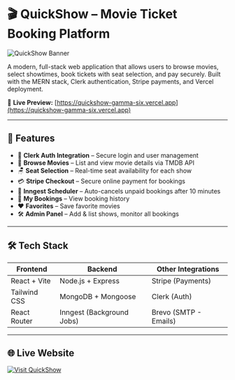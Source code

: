 # 🎬 QuickShow – Movie Ticket Booking Platform

![QuickShow Banner](https://img.shields.io/badge/Live-Demo-brightgreen?style=for-the-badge&logo=vercel&logoColor=white&labelColor=black&link=https://quickshow-gamma-six.vercel.app)

A modern, full-stack web application that allows users to browse movies, select showtimes, book tickets with seat selection, and pay securely. Built with the MERN stack, Clerk authentication, Stripe payments, and Vercel deployment.

🚀 **Live Preview:** [https://quickshow-gamma-six.vercel.app](https://quickshow-gamma-six.vercel.app)

---

## 🧩 Features

- 🔐 **Clerk Auth Integration** – Secure login and user management
- 🎥 **Browse Movies** – List and view movie details via TMDB API
- 🪑 **Seat Selection** – Real-time seat availability for each show
- 💳 **Stripe Checkout** – Secure online payment for bookings
- 🧠 **Inngest Scheduler** – Auto-cancels unpaid bookings after 10 minutes
- 🎫 **My Bookings** – View booking history
- ❤️ **Favorites** – Save favorite movies
- 🛠️ **Admin Panel** – Add & list shows, monitor all bookings

---

## 🛠️ Tech Stack

| Frontend        | Backend               | Other Integrations         |
|-----------------|------------------------|-----------------------------|
| React + Vite    | Node.js + Express      | Stripe (Payments)          |
| Tailwind CSS    | MongoDB + Mongoose     | Clerk (Auth)               |
| React Router    | Inngest (Background Jobs) | Brevo (SMTP - Emails)    |

---

## 🌐 Live Website

[![Visit QuickShow](https://img.shields.io/badge/Live%20Site-QuickShow-4ade80?style=for-the-badge&logo=vercel&logoColor=white)](https://quickshow-gamma-six.vercel.app)
